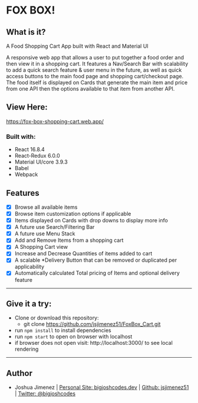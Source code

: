 # FOX BOX!

## What is it?

A Food Shopping Cart App built with React and Material UI

A responsive web app that allows a user to put together a food order and then
view it in a shopping cart. It features a Nav/Search Bar with scalability to
add a quick search feature & user menu in the future, as well as quick access
buttons to the main food page and shopping cart/checkout page. The food
itself is displayed on Cards that generate the main item and price from one
API then the options available to that item from another API.

## View Here:

https://fox-box-shopping-cart.web.app/

### Built with:

- React 16.8.4
- React-Redux 6.0.0
- Material UI/core 3.9.3
- Babel
- Webpack

## Features

- [x] Browse all available items
- [x] Browse item customization options if applicable
- [x] Items displayed on Cards with drop downs to display more info
- [x] A future use Search/Filtering Bar
- [x] A future use Menu Stack
- [x] Add and Remove Items from a shopping cart
- [x] A Shopping Cart view
- [x] Increase and Decrease Quantities of items added to cart
- [x] A scalable \*Delivery Button that can be removed or duplicated per applicability
- [x] Automatically calculated Total pricing of Items and optional delivery feature

---

## Give it a try:

- Clone or download this repository:
  - git clone https://github.com/jsjimenez51/FoxBox_Cart.git
- run `npm install` to install dependencies
- run `npm start` to open on browser with localhost
- if browser does not open visit: http://localhost:3000/ to see local rendering

---

## Author

- Joshua Jimenez | [Personal Site: bigjoshcodes.dev](https://bigjoshcodes.dev) | [Github: jsjimenez51](https://github.com/jsjimenez51) | [Twitter: @bigjoshcodes](https://twitter.com/bigjoshcodes)

